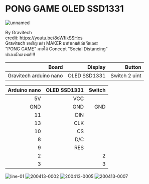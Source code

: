 # PONG GAME OLED SSD1331 

<img src="https://i.ibb.co/RT1GgMs/unnamed.png" alt="unnamed" border="0"><br />

By Gravitech                                          <br/>
credit: https://youtu.be/8oWfikSSHcs                  <br/>
Gravitech ขอเชิญเหล่า  MAKER มาทำเกมส์เล่นกันเถอะ          <br/>
"PONG GAME" ภายใต้ Concept "Social Distancing"          <br/>
ทำเองนักเลงพอ!!!!                                      <br/>              



| Board | Display | Button
| ------:| -----------:|---:|
| Gravitech arduino nano |   OLED SSD1331 | Switch 2 uint|

| Arduino nano | OLED SSD1331 | Switch
| ------:| -----------:|-----------:|
| 5V   |   VCC | |
| GND   |   GND | GND|
| 11   |   DIN | |
| 13   |   CLK | |
| 10   |   CS | |
|  8   |   D/C | |
|  9   |   RES | |
|  2   |    | 2|
|  3   |    | 3|

<img src="https://i.ibb.co/7SHJDkV/line-01.jpg" alt="line-01" border="0">
<img src="https://i.ibb.co/hBBVtTS/200413-0002.jpg" alt="200413-0002" border="0">
<img src="https://i.ibb.co/5KJdHB2/200413-0005.jpg" alt="200413-0005" border="0">
<img src="https://i.ibb.co/1Zm2q2W/200413-0007.jpg" alt="200413-0007" border="0">
